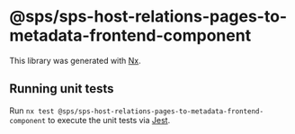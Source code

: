 # @sps/sps-host-relations-pages-to-metadata-frontend-component

This library was generated with [Nx](https://nx.dev).

## Running unit tests

Run `nx test @sps/sps-host-relations-pages-to-metadata-frontend-component` to execute the unit tests via [Jest](https://jestjs.io).
